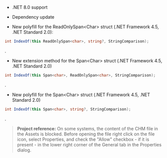 ﻿- .NET 8.0 support
- Dependency update

- New polyfill for the ReadOnlySpan&lt;Char&gt; struct (.NET Framework 4.5, .NET Standard 2.0):
```csharp
int IndexOf(this ReadOnlySpan<char>, string?, StringComparison);
```
.
- New extension method for the Span&lt;Char&gt; struct (.NET Framework 4.5, .NET Standard 2.0)
```csharp
int IndexOf(this Span<char>, ReadOnlySpan<char>, StringComparison);
```
.
- New polyfill for the Span&lt;Char&gt; struct (.NET Framework 4.5, .NET Standard 2.0)

```csharp
int IndexOf(this Span<char>, string?, StringComparison);
```
.

> **Project reference:** On some systems, the content of the CHM file in the Assets is blocked. Before opening the file right click on the file icon, select Properties, and check the "Allow" checkbox - if it is present - in the lower right corner of the General tab in the Properties dialog.